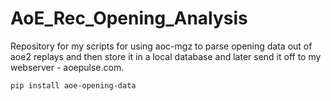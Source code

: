 # AoE_Rec_Opening_Analysis

Repository for my scripts for using aoc-mgz to parse opening data out of aoe2 replays and then store it in a local database and later send it off to my webserver - aoepulse.com.

```pip install aoe-opening-data```
